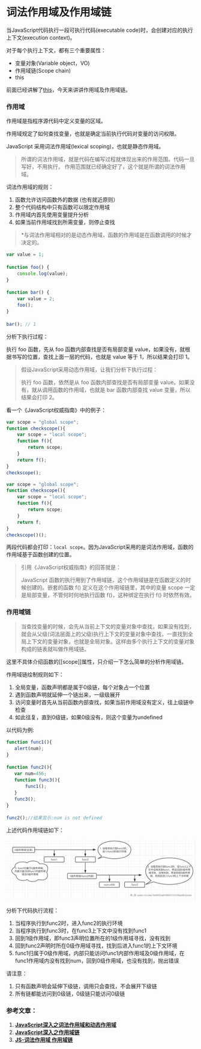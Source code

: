 # 词法作用域及作用域链

当JavaScript代码执行一段可执行代码\(executable code\)时，会创建对应的执行上下文\(execution context\)。

对于每个执行上下文，都有三个重要属性：

* 变量对象\(Variable object，VO\)
* 作用域链\(Scope chain\)
* this

前面已经讲解了[this](https://juejin.im/post/5eac13735188256d51476f59)，今天来讲讲作用域及作用域链。

### 作用域

作用域是指程序源代码中定义变量的区域。

作用域规定了如何查找变量，也就是确定当前执行代码对变量的访问权限。

JavaScript 采用词法作用域\(lexical scoping\)，也就是静态作用域。

> 所谓的词法作用域，就是代码在编写过程就体现出来的作用范围。代码一旦写好，不用执行， 作用范围就已经确定好了，这个就是所谓的词法作用域。

词法作用域的规则：

1. 函数允许访问函数外的数据 \(也有就近原则）
2. 整个代码结构中只有函数可以限定作用域
3. 作用域内首先使用变量提升分析
4. 如果当前作用域找到所需变量，则停止查找

> \*与词法作用域相对的是动态作用域，函数的作用域是在函数调用的时候才决定的。

```javascript
var value = 1;

function foo() {
    console.log(value);
}

function bar() {
    var value = 2;
    foo();
}

bar(); // 1
```

分析下执行过程：

执行 foo 函数，先从 foo 函数内部查找是否有局部变量 value，如果没有，就根据书写的位置，查找上面一层的代码，也就是 value 等于 1，所以结果会打印 1。

> 假设JavaScript采用动态作用域，让我们分析下执行过程：
>
> 执行 foo 函数，依然是从 foo 函数内部查找是否有局部变量 value。如果没有，就从调用函数的作用域，也就是 bar 函数内部查找 value 变量，所以结果会打印 2。

看一个《JavaScript权威指南》中的例子：

```javascript
var scope = "global scope";
function checkscope(){
    var scope = "local scope";
    function f(){
        return scope;
    }
    return f();
}
checkscope();
```

```javascript
var scope = "global scope";
function checkscope(){
    var scope = "local scope";
    function f(){
        return scope;
    }
    return f;
}
checkscope()();
```

两段代码都会打印：`local scope`。因为JavaScript采用的是词法作用域，函数的作用域基于函数创建的位置。

> 引用《JavaScript权威指南》的回答就是：
>
> JavaScript 函数的执行用到了作用域链，这个作用域链是在函数定义的时候创建的。嵌套的函数 f\(\) 定义在这个作用域链里，其中的变量 scope 一定是局部变量，不管何时何地执行函数 f\(\)，这种绑定在执行 f\(\) 时依然有效。

### 作用域链

> 当查找变量的时候，会先从当前上下文的变量对象中查找，如果没有找到，就会从父级\(词法层面上的父级\)执行上下文的变量对象中查找，一直找到全局上下文的变量对象，也就是全局对象。这样由多个执行上下文的变量对象构成的链表就叫做作用域链。

这里不具体介绍函数的\[\[scope\]\]属性，只介绍一下怎么简单的分析作用域链。

作用域链绘制规则如下：

1. 全局变量，函数声明都是属于0级链，每个对象占一个位置
2. 遇到函数声明就延伸一个链出来，一级级展开
3. 访问变量时首先从当前函数内部查找，如果当前作用域没有定义，往上级链中检查
4. 如此往复，直到0级链，如果0级没有，则这个变量为undefined

以代码为例:

```javascript
function func1(){
   alert(num);  
}

function func2(){
   var num=456;
   function func3(){
       func1();
   }
   func3();  
}

func2();//结果显示:num is not defined
```

上述代码作用域链如下：

![](../.gitbook/assets/gaitubao-ping-mu-kuai-zhao-20200503-xia-wu-5.22.33.png)

分析下代码执行流程：

1. 当程序执行到func2时，进入func2的执行环境
2. 当程序执行到func3时，在func3上下文中没有找到func1
3. 回到1级作用域，即func3声明位置所在的1级作用域寻找，没有找到
4. 回到func2声明时所在0级作用域寻找，找到后进入func1的上下文环境
5. func1归属于0级作用域，内部只能访问func1内部作用域及0级作用域，在func1作用域内没有找到num，回到0级作用域，也没有找到，抛出错误

请注意：

1. 只有函数声明会延伸下级链，调用只会查找，不会展开下级链
2. 所有链都能访问到0级链，0级链只能访问0级链



### 参考文章：

1. [**JavaScript深入之词法作用域和动态作用域**](https://github.com/mqyqingfeng/Blog/issues/3)
2. [**JavaScript深入之作用域链**](https://github.com/mqyqingfeng/Blog/issues/6)
3. [**JS-词法作用域 作用域链**](https://www.cnblogs.com/xixiaijunjun/p/10085078.html)

